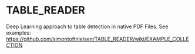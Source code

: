 # TABLE_READER

Deep Learning approach to table detection in native PDF Files. 
See examples: https://github.com/simontoftnielsen/TABLE_READER/wiki/EXAMPLE_COLLECTION
